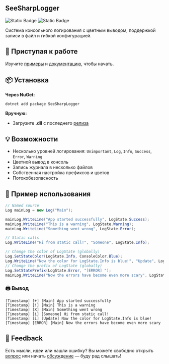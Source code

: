 
## SeeSharpLogger

![Static Badge](https://img.shields.io/badge/language-C%23-%2305a630?style=for-the-badge) ![Static Badge](https://img.shields.io/badge/.NET-6.0%2C%207.0%2C%208.0-%23c62ce8?style=for-the-badge)

Система консольного логирования с цветным выводом, поддержкой записи в файл и гибкой конфигурацией.

## 🚀 Приступая к работе

Изучите [примеры](https://github.com/antoha1834/SeeSharpLogger/tree/main/examples) и [документацию](https://github.com/antoha1834/SeeSharpLogger/tree/main/docs), чтобы начать.

## 📦 Установка

**Через NuGet:**
```
dotnet add package SeeSharpLogger
```
**Вручную:**
- Загрузите **.dll** с последнего [релиза](https://github.com/antoha1834/SeeSharpLogger/releases/latest)

## 💡 Возможности

- Несколько уровней логирования: `Unimportant`, `Log`, `Info`, `Success`, `Error`, `Warning`
- Цветной вывод в консоль
- Запись журнала в несколько файлов
- Собственная настройка префиксов и цветов
- Потокобезопасность

## 🧪 Пример использования

```csharp
// Named source
Log mainLog = new Log("Main");

mainLog.WriteLine("App started successfully", LogState.Success);
mainLog.WriteLine("This is a warning", LogState.Warning);
mainLog.WriteLine("Something went wrong", LogState.Error);

// Static calls
Log.WriteLine("Hi from static call!", "Someone", LogState.Info);

// Change the color of LogState (globally)
Log.SetStateColor(LogState.Info, ConsoleColor.Blue);
Log.WriteLine("Now the color for LogState.Info is blue!", "Update", LogState.Info);
// Change the prefix of LogState (globally)
Log.SetStatePrefix(LogState.Error, "[ERROR] ");
mainLog.WriteLine("Now the errors have become even more scary", LogState.Error);
```

### 🖨️ Вывод

```
[Timestamp] [+] [Main] App started successfully  
[Timestamp] [!] [Main] This is a warning  
[Timestamp] [X] [Main] Something went wrong  
[Timestamp] [i] [Someone] Hi from static call!  
[Timestamp] [i] [Update] Now the color for LogState.Info is blue!  
[Timestamp] [ERROR] [Main] Now the errors have become even more scary
```

## 💬 Feedback
Есть мысли, идеи или нашли ошибку?
Вы можете свободно открыть [вопрос](https://github.com/antoha1834/SeeSharpLogger/issues) или начать [обсуждение](https://github.com/antoha1834/SeeSharpLogger/discussions) — буду рад слышать!

